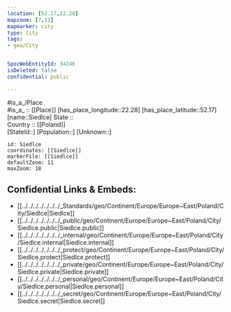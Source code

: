 ```yaml
---
location: [52.17,22.28] 
mapzoom: [7,12] 
mapmarker: city 
type: City
tags:
- geo/City


SpocWebEntityId: 34246
isDeleted: false
confidential: public

---
```

#is_a_/Place  
#is_a_ :: [[Place]] 
[has_place_longitude::22.28] 
[has_place_latitude::52.17] 
[name::Siedlce] 
State ::  
Country :: [[Poland]]  
[StateId::] 
[Population::] 
[Unknown::] 


```leaflet
id: Siedlce
coordinates: [[Siedlce]] 
markerFile: [[Siedlce]] 
defaultZoom: 11 
maxZoom: 18
```


## Confidential Links & Embeds: 
- [[../../../../../../../_Standards/geo/Continent/Europe/Europe~East/Poland/City/Siedlce|Siedlce]] 
- [[../../../../../../../_public/geo/Continent/Europe/Europe~East/Poland/City/Siedlce.public|Siedlce.public]] 
- [[../../../../../../../_internal/geo/Continent/Europe/Europe~East/Poland/City/Siedlce.internal|Siedlce.internal]] 
- [[../../../../../../../_protect/geo/Continent/Europe/Europe~East/Poland/City/Siedlce.protect|Siedlce.protect]] 
- [[../../../../../../../_private/geo/Continent/Europe/Europe~East/Poland/City/Siedlce.private|Siedlce.private]] 
- [[../../../../../../../_personal/geo/Continent/Europe/Europe~East/Poland/City/Siedlce.personal|Siedlce.personal]] 
- [[../../../../../../../_secret/geo/Continent/Europe/Europe~East/Poland/City/Siedlce.secret|Siedlce.secret]] 
